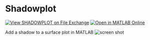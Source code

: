 # Shadowplot
[![View SHADOWPLOT on File Exchange](https://www.mathworks.com/matlabcentral/images/matlab-file-exchange.svg)](https://www.mathworks.com/matlabcentral/fileexchange/6400-shadowplot)
[![Open in MATLAB Online](https://www.mathworks.com/images/responsive/global/open-in-matlab-online.svg)](https://matlab.mathworks.com/open/github/v1?repo=michellehirsch/MATLAB-Shadowplot&file=ShadowplotExample.mlx&focus=true)


Add a shadow to a surface plot in MATLAB
![screen shot](https://www.mathworks.com/matlabcentral/mlc-downloads/downloads/submissions/6400/versions/3/screenshot.jpg)


